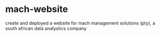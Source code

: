 # mach-website
create and deployed a website for mach management solutions (pty), a south african data analystics company
